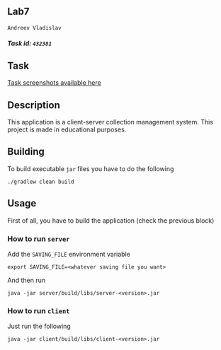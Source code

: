 ## Lab7
```Andreev Vladislav```
##### Task id: ```432381```

## Task
<a href="docs/task">Task screenshots available here</a>

## Description
This application is a client-server collection management system. This project is made in educational purposes.

## Building
To build executable ```jar``` files you have to do the following
```shell
./gradlew clean build
```

## Usage
First of all, you have to build the application (check the previous block)

### How to run ```server```
Add the ```SAVING_FILE``` environment variable
```shell
export SAVING_FILE=<whatever saving file you want>
```

And then run
```shell
java -jar server/build/libs/server-<version>.jar
```

### How to run ```client```
Just run the following
```shell
java -jar client/build/libs/client-<version>.jar
```
